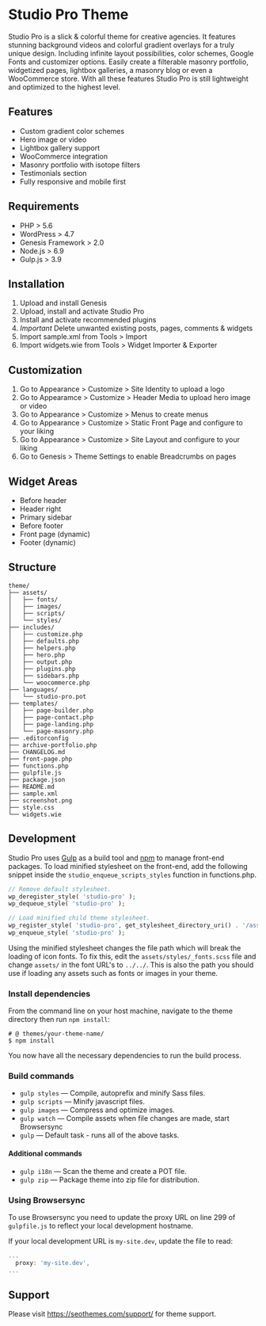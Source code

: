 # Studio Pro Theme

Studio Pro is a slick & colorful theme for creative agencies. It features stunning background videos and colorful gradient overlays for a truly unique design. Including infinite layout possibilities, color schemes, Google Fonts and customizer options. Easily create a filterable masonry portfolio, widgetized pages, lightbox galleries, a masonry blog or even a WooCommerce store. With all these features Studio Pro is still lightweight and optimized to the highest level.


## Features

* Custom gradient color schemes
* Hero image or video
* Lightbox gallery support
* WooCommerce integration
* Masonry portfolio with isotope filters
* Testimonials section
* Fully responsive and mobile first


## Requirements

* PHP > 5.6
* WordPress > 4.7
* Genesis Framework > 2.0
* Node.js > 6.9
* Gulp.js > 3.9


## Installation

1. Upload and install Genesis
2. Upload, install and activate Studio Pro
3. Install and activate recommended plugins
4. *Important* Delete unwanted existing posts, pages, comments & widgets
5. Import sample.xml from Tools > Import
6. Import widgets.wie from Tools > Widget Importer & Exporter


## Customization

1. Go to Appearance > Customize > Site Identity to upload a logo
2. Go to Appearamce > Customize > Header Media to upload hero image or video
3. Go to Appearance > Customize > Menus to create menus
4. Go to Appearance > Customize > Static Front Page and configure to your liking
5. Go to Appearance > Customize > Site Layout and configure to your liking
6. Go to Genesis > Theme Settings to enable Breadcrumbs on pages


## Widget Areas

* Before header
* Header right
* Primary sidebar
* Before footer
* Front page (dynamic)
* Footer (dynamic)


## Structure

```shell
theme/
├── assets/
│   ├── fonts/
│   ├── images/
│   ├── scripts/
│   └── styles/
├── includes/
│   ├── customize.php
│   ├── defaults.php
│   ├── helpers.php
│   ├── hero.php
│   ├── output.php
│   ├── plugins.php
│   ├── sidebars.php
│   └── woocommerce.php
├── languages/
│   └── studio-pro.pot
├── templates/
│   ├── page-builder.php
│   ├── page-contact.php
│   ├── page-landing.php
│   └── page-masonry.php
├── .editorconfig
├── archive-portfolio.php
├── CHANGELOG.md
├── front-page.php
├── functions.php
├── gulpfile.js
├── package.json
├── README.md
├── sample.xml
├── screenshot.png
├── style.css
└── widgets.wie
```


## Development

Studio Pro uses [Gulp](http://gulpjs.com/) as a build tool and [npm](https://www.npmjs.com/) to manage front-end packages. To load minified stylesheet on the front-end, add the following snippet inside the `studio_enqueue_scripts_styles` function in functions.php.

```php
// Remove default stylesheet.
wp_deregister_style( 'studio-pro' );
wp_dequeue_style( 'studio-pro' );

// Load minified child theme stylesheet.
wp_register_style( 'studio-pro', get_stylesheet_directory_uri() . '/assets/styles/min/style.min.css', array(), CHILD_THEME_VERSION );
wp_enqueue_style( 'studio-pro' );
```

Using the minified stylesheet changes the file path which will break the loading of icon fonts. To fix this, edit the `assets/styles/_fonts.scss` file and change `assets/` in the font URL's to `../../`. This is also the path you should use if loading any assets such as fonts or images in your theme.


### Install dependencies

From the command line on your host machine, navigate to the theme directory then run `npm install`:

```shell
# @ themes/your-theme-name/
$ npm install
```

You now have all the necessary dependencies to run the build process.


### Build commands

* `gulp styles` — Compile, autoprefix and minify Sass files.
* `gulp scripts` — Minify javascript files.
* `gulp images` — Compress and optimize images.
* `gulp watch` — Compile assets when file changes are made, start Browsersync
* `gulp` — Default task - runs all of the above tasks.


#### Additional commands

* `gulp i18n` — Scan the theme and create a POT file.
* `gulp zip` — Package theme into zip file for distribution.


### Using Browsersync

To use Browsersync you need to update the proxy URL on line 299 of `gulpfile.js` to reflect your local development hostname.

If your local development URL is `my-site.dev`, update the file to read:

```javascript
...
  proxy: 'my-site.dev',
...
```


## Support

Please visit https://seothemes.com/support/ for theme support.
